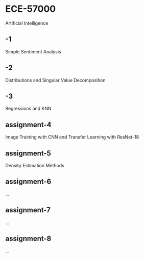 # ECE-57000
Artificial Intelligence

## -1
Simple Sentiment Analysis

## -2
Distributions and Singular Value Decomposition

## -3
Regressions and KNN

## assignment-4
Image Training with CNN and Transfer Learning with ResNet-18

## assignment-5
Density Estimation Methods

## assignment-6
...

## assignment-7
...

## assignment-8
...
